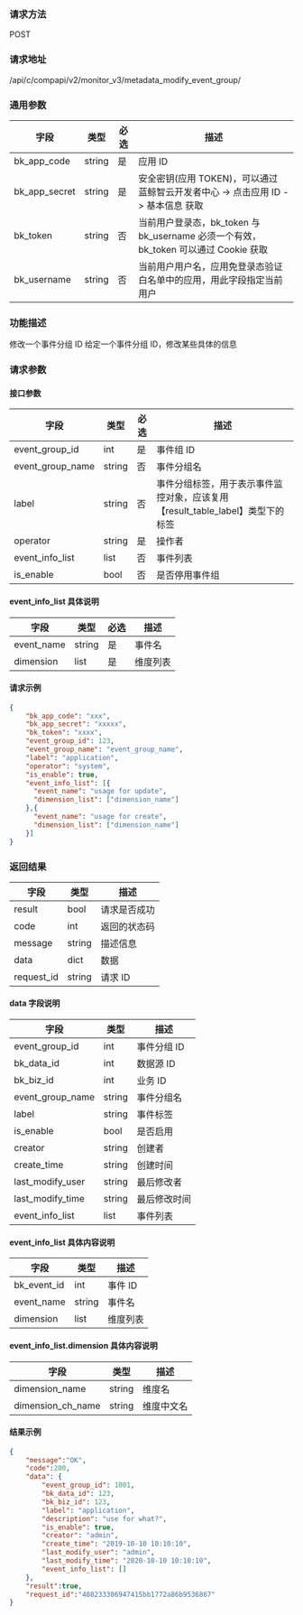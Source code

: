 
### 请求方法

POST


### 请求地址

/api/c/compapi/v2/monitor_v3/metadata_modify_event_group/


### 通用参数

| 字段 | 类型 | 必选 |  描述 |
|-----------|------------|--------|------------|
| bk_app_code  |  string    | 是 | 应用 ID     |
| bk_app_secret|  string    | 是 | 安全密钥(应用 TOKEN)，可以通过 蓝鲸智云开发者中心 -> 点击应用 ID -> 基本信息 获取 |
| bk_token     |  string    | 否 | 当前用户登录态，bk_token 与 bk_username 必须一个有效，bk_token 可以通过 Cookie 获取 |
| bk_username  |  string    | 否 | 当前用户用户名，应用免登录态验证白名单中的应用，用此字段指定当前用户 |


### 功能描述

修改一个事件分组 ID
给定一个事件分组 ID，修改某些具体的信息

### 请求参数



#### 接口参数

| 字段           | 类型   | 必选 | 描述        |
| -------------- | ------ | ---- | ----------- |
| event_group_id  | int | 是   | 事件组 ID |
| event_group_name | string | 否 | 事件分组名 |
| label | string | 否 | 事件分组标签，用于表示事件监控对象，应该复用【result_table_label】类型下的标签 |
| operator | string | 是 | 操作者 |
| event_info_list | list | 否 | 事件列表 |
| is_enable | bool | 否 | 是否停用事件组 |

#### event_info_list 具体说明

| 字段       | 类型   | 必选 | 描述     |
| ---------- | ------ | ---- | -------- |
| event_name | string | 是   | 事件名   |
| dimension  | list   | 是   | 维度列表 |

#### 请求示例

```json
{
    "bk_app_code": "xxx",
  	"bk_app_secret": "xxxxx",
  	"bk_token": "xxxx",
	"event_group_id": 123,
    "event_group_name": "event_group_name",
	"label": "application",
	"operator": "system",
	"is_enable": true,
	"event_info_list": [{
	  "event_name": "usage for update",
	  "dimension_list": ["dimension_name"]
    },{
	  "event_name": "usage for create",
	  "dimension_list": ["dimension_name"]
	}]
}
```

### 返回结果

| 字段       | 类型   | 描述         |
| ---------- | ------ | ------------ |
| result     | bool   | 请求是否成功 |
| code       | int    | 返回的状态码 |
| message    | string | 描述信息     |
| data       | dict   | 数据         |
| request_id | string | 请求 ID       |

#### data 字段说明

| 字段              | 类型   | 描述         |
| ----------------- | ------ | ------------ |
| event_group_id    | int    | 事件分组 ID   |
| bk_data_id       | int    | 数据源 ID     |
| bk_biz_id        | int    | 业务 ID       |
| event_group_name | string | 事件分组名   |
| label             | string | 事件标签     |
| is_enable         | bool   | 是否启用     |
| creator           | string | 创建者       |
| create_time       | string | 创建时间     |
| last_modify_user  | string | 最后修改者   |
| last_modify_time  | string | 最后修改时间 |
| event_info_list   | list   | 事件列表     |

#### event_info_list 具体内容说明

| 字段         | 类型   | 描述     |
| ------------ | ------ | -------- |
| bk_event_id | int    | 事件 ID   |
| event_name   | string | 事件名   |
| dimension    | list   | 维度列表 |

#### event_info_list.dimension 具体内容说明

| 字段              | 类型   | 描述       |
| ----------------- | ------ | ---------- |
| dimension_name    | string | 维度名     |
| dimension_ch_name | string | 维度中文名 |


#### 结果示例

```json
{
    "message":"OK",
    "code":200,
    "data": {
    	"event_group_id": 1001,
    	"bk_data_id": 123,
    	"bk_biz_id": 123,
    	"label": "application",
    	"description": "use for what?",
    	"is_enable": true,
    	"creator": "admin",
    	"create_time": "2019-10-10 10:10:10",
    	"last_modify_user": "admin",
    	"last_modify_time": "2020-10-10 10:10:10",
        "event_info_list": []
    },
    "result":true,
    "request_id":"408233306947415bb1772a86b9536867"
}
```
